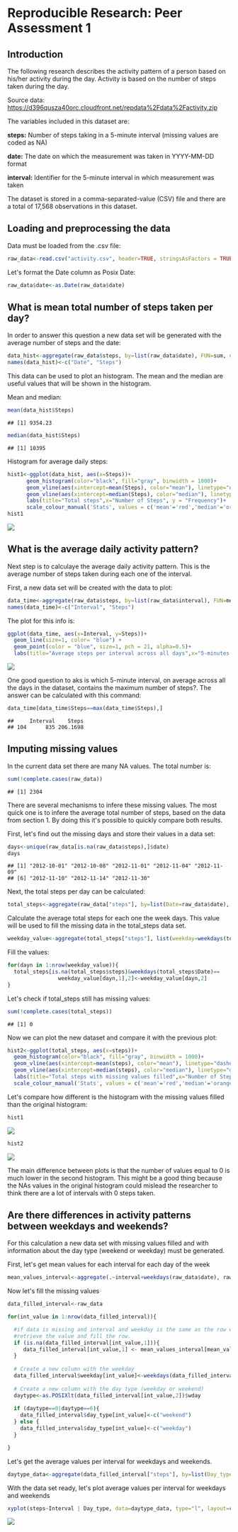 # Reproducible Research: Peer Assessment 1
## Introduction

The following research describes the activity pattern of a person based on his/her activity during the day. Activity is based on the number of steps taken during the day.

Source data: https://d396qusza40orc.cloudfront.net/repdata%2Fdata%2Factivity.zip

The variables included in this dataset are:

**steps:** Number of steps taking in a 5-minute interval (missing values are coded as NA)

**date:** The date on which the measurement was taken in YYYY-MM-DD format

**interval:** Identifier for the 5-minute interval in which measurement was taken

The dataset is stored in a comma-separated-value (CSV) file and there are a total of 17,568 observations in this dataset.


## Loading and preprocessing the data

Data must be loaded from the .csv file:


```r
raw_data<-read.csv("activity.csv", header=TRUE, stringsAsFactors = TRUE)
```

Let's format the Date column as Posix Date:


```r
raw_data$date<-as.Date(raw_data$date)
```

## What is mean total number of steps taken per day?

In order to answer this question a new data set will be generated with the average number of steps
and the date:


```r
data_hist<-aggregate(raw_data$steps, by=list(raw_data$date), FUN=sum, na.rm=TRUE)
names(data_hist)<-c("Date", "Steps")
```
This data can be used to plot an histogram. The mean and the median are useful values that will be 
shown in the histogram.

Mean and median:

```r
mean(data_hist$Steps)
```

```
## [1] 9354.23
```

```r
median(data_hist$Steps)
```

```
## [1] 10395
```



Histogram for average daily steps:



```r
hist1<-ggplot(data_hist, aes(x=Steps))+
      geom_histogram(color="black", fill="gray", binwidth = 1000)+
      geom_vline(aes(xintercept=mean(Steps), color="mean"), linetype="dashed", size=1)+
      geom_vline(aes(xintercept=median(Steps), color="median"), linetype="dashed", size=1)+
      labs(title="Total steps",x="Number of Steps", y = "Frequency")+
      scale_colour_manual('Stats', values = c('mean'='red','median'='orange'))
hist1
```

![](PA1_template_files/figure-html/unnamed-chunk-6-1.png)<!-- -->

## What is the average daily activity pattern?

Next step is to calculaye the average daily activity pattern. This is the average number of steps
taken during each one of the interval.

First, a new data set will be created with the data to plot:


```r
data_time<-aggregate(raw_data$steps, by=list(raw_data$interval), FUN=mean, na.rm=TRUE)
names(data_time)<-c("Interval", "Steps")
```

The plot for this info is:

```r
ggplot(data_time, aes(x=Interval, y=Steps))+
  geom_line(size=1, color= "blue") +
  geom_point(color = "blue", size=1, pch = 21, alpha=0.5)+
  labs(title="Average steps per interval across all days",x="5-minutes interval ID", y = "Average number of steps across all days")
```

![](PA1_template_files/figure-html/unnamed-chunk-8-1.png)<!-- -->

One good question to aks is which 5-minute interval, on average across all the days in the dataset, contains the maximum number of steps?. The answer can be calculated with this command:


```r
data_time[data_time$Steps==max(data_time$Steps),]
```

```
##     Interval    Steps
## 104      835 206.1698
```

## Imputing missing values

In the current data set there are many NA values. The total number is:

```r
sum(!complete.cases(raw_data))
```

```
## [1] 2304
```

There are several mechanisms to infere these missing values. The most quick one is to infere the average total number of steps, based on the data from section 1. By doing this it's possible to quickly compare both results.

First, let's find out the missing days and store their values in a data set:

```r
days<-unique(raw_data[is.na(raw_data$steps),]$date)
days
```

```
## [1] "2012-10-01" "2012-10-08" "2012-11-01" "2012-11-04" "2012-11-09"
## [6] "2012-11-10" "2012-11-14" "2012-11-30"
```

Next, the total steps per day can be calculated:

```r
total_steps<-aggregate(raw_data["steps"], by=list(Date=raw_data$date), FUN=sum)
```

Calculate the average total steps for each one the week days. This value will be used to fill the missing data in the total_steps data set.

```r
weekday_value<-aggregate(total_steps["steps"], list(weekday=weekdays(total_steps$Date)), FUN=mean, na.rm=TRUE)
```

Fill the values:

```r
for(dayn in 1:nrow(weekday_value)){
  total_steps[is.na(total_steps$steps)&weekdays(total_steps$Date)==
                weekday_value[dayn,1],2]<-weekday_value[dayn,2]
}
```

Let's check if total_steps still has missing values:

```r
sum(!complete.cases(total_steps))
```

```
## [1] 0
```

Now we can plot the new dataset and compare it with the previous plot:


```r
hist2<-ggplot(total_steps, aes(x=steps))+
  geom_histogram(color="black", fill="gray", binwidth = 1000)+
  geom_vline(aes(xintercept=mean(steps), color="mean"), linetype="dashed", size=1)+
  geom_vline(aes(xintercept=median(steps), color="median"), linetype="dashed", size=1)+
  labs(title="Total steps with missing values filled",x="Number of Steps", y = "Frequency")+
  scale_colour_manual('Stats', values = c('mean'='red','median'='orange'))
```

Let's compare how different is the histogram with the missing values filled than the original histogram:


```r
hist1
```

![](PA1_template_files/figure-html/unnamed-chunk-17-1.png)<!-- -->

```r
hist2
```

![](PA1_template_files/figure-html/unnamed-chunk-17-2.png)<!-- -->

The main difference between plots is that the number of values equal to 0 is much lower in the second histogram. This might be a good thing because the NAs values in the original histogram could mislead the researcher to think there are a lot of intervals with 0 steps taken.


## Are there differences in activity patterns between weekdays and weekends?

For this calculation a new data set with missing values filled and with information about the day type (weekend or weekday) must be generated.

First, let's get mean values for each interval for each day of the week

```r
mean_values_interval<-aggregate(.~interval+weekdays(raw_data$date), raw_data, mean, na.rm=TRUE)
```

Now let's fill the missing values


```r
data_filled_interval<-raw_data

for(int_value in 1:nrow(data_filled_interval)){

  #if data is missing and interval and weekday is the same as the row with the data missing,
  #retrieve the value and fill the row.
  if (is.na(data_filled_interval[int_value,1])){
     data_filled_interval[int_value,1] <- mean_values_interval[mean_values_interval$interval==data_filled_interval[int_value,3]&mean_values_interval$`weekdays(raw_data$date)`==weekdays(data_filled_interval[int_value,2]),3]
  }
  
  # Create a new column with the weekday
  data_filled_interval$weekday[int_value]<-weekdays(data_filled_interval[int_value,2])
  
  # Create a new column with the day type (weekday or weekend)
  daytype<-as.POSIXlt(data_filled_interval[int_value,2])$wday
  
  if (daytype==0|daytype==6){
    data_filled_interval$day_type[int_value]<-c("weekend")
  } else {
    data_filled_interval$day_type[int_value]<-c("weekday")
  }

}
```

Let's get the average values per interval for weekdays and weekends.


```r
daytype_data<-aggregate(data_filled_interval["steps"], by=list(Day_type=data_filled_interval$day_type, Interval=data_filled_interval$interval), FUN=mean)
```

With the data set ready, let's plot average values per interval for weekdays and weekends




```r
xyplot(steps~Interval | Day_type, data=daytype_data, type="l", layout=c(1,2))
```

![](PA1_template_files/figure-html/unnamed-chunk-22-1.png)<!-- -->

